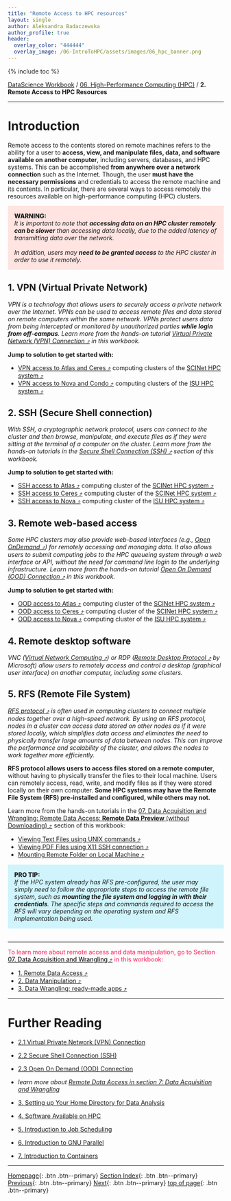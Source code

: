 ```yaml
---
title: "Remote Access to HPC resources"
layout: single
author: Aleksandra Badaczewska
author_profile: true
header:
  overlay_color: "444444"
  overlay_image: /06-IntroToHPC/assets/images/06_hpc_banner.png
---
```


{% include toc %}

[DataScience Workbook](https://datascience.101workbook.org/) / [06. High-Performance Computing (HPC)](../00-IntroToHPC-LandingPage.md) / **2. Remote Access to HPC Resources**

---


# Introduction

Remote access to the contents stored on remote machines refers to the ability for a user to **access, view, and manipulate files, data, and software available on another computer**, including servers, databases, and HPC systems. This can be accomplished **from anywhere over a network connection** such as the Internet. Though, the user **must have the necessary permissions** and credentials to access the remote machine and its contents. In particular, there are several ways to access remotely the resources available on high-performance computing (HPC) clusters.

<div style="background: mistyrose; padding: 15px; margin-bottom: 20px;">
<span style="font-weight:800;">WARNING:</span>
<br><span style="font-style:italic;">
It is important to note that <b>accessing data on an HPC cluster remotely can be slower</b> than accessing data locally, due to the added latency of transmitting data over the network. <br><br>In addition, users may <b>need to be granted access</b> to the HPC cluster in order to use it remotely.
</span>
</div>


## **1. VPN (Virtual Private Network)**

<i>VPN is a technology that allows users to securely access a private network over the Internet. VPNs can be used to access remote files and data stored on remote computers within the same network. VPNs protect users data from being intercepted or monitored by unauthorized parties <b>while login from off-campus</b>. Learn more from the hands-on tutorial <a href="https://datascience.101workbook.org/06-IntroToHPC/02-FILE-ACCESS/02-virtual-private-network" target="_blank">Virtual Private Network (VPN) Connection  ⤴</a> in this workbook.</i>

**Jump to solution to get started with:**
* <a href="https://scinet.usda.gov/guides/access/vpn#scinet-vpn" target="_blank">VPN access to Atlas and Ceres  ⤴</a> computing clusters of the <a href="https://datascience.101workbook.org/06-IntroToHPC/01-HPC-NETWORKS/02-SCINET/01-scient-network-intro" target="_blank">SCINet HPC system  ⤴</a>
* <a href="http://vpn.iastate.edu/" target="_blank">VPN access to Nova and Condo  ⤴</a> computing clusters of the <a href="https://datascience.101workbook.org/06-IntroToHPC/01-HPC-NETWORKS/03-ISUHPC/01-isu-hpc-intro" target="_blank">ISU HPC system  ⤴</a>

## **2. SSH (Secure Shell connection)**

*With SSH, a cryptographic network protocol, users can connect to the cluster and then browse, manipulate, and execute files as if they were sitting at the terminal of a computer on the cluster. Learn more from the hands-on tutorials in the <a href="https://datascience.101workbook.org/06-IntroToHPC/02-FILE-ACCESS/03-secure-shell-connection" target="_blank">Secure Shell Connection (SSH)  ⤴</a> section of this workbook.*

**Jump to solution to get started with:**
  * <a href="https://datascience.101workbook.org/06-IntroToHPC/01-HPC-NETWORKS/02-SCINET/02-scinet-atlas-cluster#3-terminal-access" target="_blank">SSH access to Atlas  ⤴</a> computing cluster of the <a href="https://datascience.101workbook.org/06-IntroToHPC/01-HPC-NETWORKS/02-SCINET/01-scient-network-intro" target="_blank">SCINet HPC system  ⤴</a>
  * <a href="https://scinet.usda.gov/guides/access/login#using-ssh-to-connect" target="_blank">SSH access to Ceres  ⤴</a> computing cluster of the <a href="https://datascience.101workbook.org/06-IntroToHPC/01-HPC-NETWORKS/02-SCINET/01-scient-network-intro" target="_blank">SCINet HPC system  ⤴</a>
  * <a href="https://datascience.101workbook.org/06-IntroToHPC/01-HPC-NETWORKS/03-ISUHPC/03-isu-hpc-nova-cluster#access-and-login" target="_blank">SSH access to Nova  ⤴</a> computing cluster of the <a href="https://datascience.101workbook.org/06-IntroToHPC/01-HPC-NETWORKS/03-ISUHPC/01-isu-hpc-intro" target="_blank">ISU HPC system  ⤴</a>


## **3. Remote web-based access**

*Some HPC clusters may also provide web-based interfaces (e.g., <a href="https://openondemand.org" target="_blank">Open OnDemand  ⤴</a>) for remotely accessing and managing data. It also allows users to submit computing jobs to the HPC queueing system through a web interface or API, without the need for command line login to the underlying infrastructure. Learn more from the hands-on tutorial <a href="https://datascience.101workbook.org/06-IntroToHPC/02-FILE-ACCESS/04-open-on-demand" target="_blank">Open On Demand (OOD) Connection  ⤴</a> in this workbook.*

**Jump to solution to get started with:**
  * <a href="https://datascience.101workbook.org/06-IntroToHPC/01-HPC-NETWORKS/02-SCINET/02-scinet-atlas-cluster#open-ondemand-login" target="_blank">OOD access to Atlas  ⤴</a> computing cluster of the <a href="https://datascience.101workbook.org/06-IntroToHPC/01-HPC-NETWORKS/02-SCINET/01-scient-network-intro" target="_blank">SCINet HPC system  ⤴</a>
  * <a href="https://scinet.usda.gov/guides/access/open-ondemand#open-ondemand-interface-guide" target="_blank">OOD access to Ceres  ⤴</a> computing cluster of the <a href="https://datascience.101workbook.org/06-IntroToHPC/01-HPC-NETWORKS/02-SCINET/01-scient-network-intro" target="_blank">SCINet HPC system  ⤴</a>
  * <a href="https://www.hpc.iastate.edu/guides/open-ondemand" target="_blank">OOD access to Nova  ⤴</a> computing cluster of the <a href="https://datascience.101workbook.org/06-IntroToHPC/01-HPC-NETWORKS/03-ISUHPC/01-isu-hpc-intro" target="_blank">ISU HPC system  ⤴</a>

## **4. Remote desktop software**

<i>VNC (<a href="https://en.wikipedia.org/wiki/Virtual_Network_Computing" target="_blank">Virtual Network Computing  ⤴</a>) or RDP (<a href="https://en.wikipedia.org/wiki/Remote_Desktop_Protocol" target="_blank">Remote Desktop Protocol  ⤴</a> by Microsoft) allow users to remotely access and control a desktop (graphical user interface) on another computer, including some clusters.</i>

## **5. RFS (Remote File System)**

<i><a href="https://en.wikipedia.org/wiki/Remote_File_Sharing" target="_blank">RFS protocol  ⤴</a> is often used in computing clusters to connect multiple nodes together over a high-speed network. By using an RFS protocol, nodes in a cluster can access data stored on other nodes as if it were stored locally, which simplifies data access and eliminates the need to physically transfer large amounts of data between nodes. This can improve the performance and scalability of the cluster, and allows the nodes to work together more efficiently.</i>

<b>RFS protocol allows users to access files stored on a remote computer</b>, without having to physically transfer the files to their local machine. Users can remotely access, read, write, and modify files as if they were stored locally on their own computer. <b>Some HPC systems may have the Remote File System (RFS) pre-installed and configured, while others may not.</b>

Learn more from the hands-on tutorials in the <a href="https://datascience.101workbook.org/07-DataParsing/01-FILE-ACCESS/04-0-remote-data-preview" target="_blank">07. Data Acquisition and Wrangling: Remote Data Access: <b>Remote Data Preview</b> (without Downloading)  ⤴</a> section of this workbook:
* <a href="https://datascience.101workbook.org/07-DataParsing/01-FILE-ACCESS/04-1-tutorial-view-text-files-unix" target="_blank">Viewing Text Files using UNIX commands  ⤴</a>
* <a href="https://datascience.101workbook.org/07-DataParsing/01-FILE-ACCESS/04-2-tutorial-view-pdf-files-x11" target="_blank">Viewing PDF Files using X11 SSH connection  ⤴</a>
* <a href="https://datascience.101workbook.org/07-DataParsing/01-FILE-ACCESS/04-3-tutorial-mount-remote-folder" target="_blank">Mounting Remote Folder on Local Machine  ⤴</a>

<div style="background: #cff4fc; padding: 15px;">
<span style="font-weight:800;">PRO TIP:</span>
<br><span style="font-style:italic;">
If the HPC system already has RFS pre-configured, the user may simply need to follow the appropriate steps to access the remote file system, such as <b>mounting the file system and logging in with their credentials</b>. The specific steps and commands required to access the RFS will vary depending on the operating system and RFS implementation being used.
</span>
</div><br>

---

<span style="color: #ff3870;font-weight: 500;">To learn more about remote access and data manipulation, go to Section <a href="https://datascience.101workbook.org/07-DataParsing/00-DataParsing-LandingPage" target="_blank">07. Data Acquisition and Wrangling  ⤴</a> in this workbook:</span>
* <a href="https://datascience.101workbook.org/07-DataParsing/01-FILE-ACCESS/01-remote-data-access" target="_blank">1. Remote Data Access  ⤴</a>
* <a href="https://datascience.101workbook.org/07-DataParsing/02-DATA-MANIPULATION/01-data-manipulation" target="_blank">2. Data Manipulation  ⤴</a>
* <a href="https://datascience.101workbook.org/07-DataParsing/03-DATA-WRANGLING-APPS/00-data-wrangling-apps" target="_blank">3. Data Wrangling: ready-made apps  ⤴</a>

___
# Further Reading
* [2.1 Virtual Private Network (VPN) Connection](02-virtual-private-network.md)
* [2.2 Secure Shell Connection (SSH)](03-secure-shell-connection.md)
* [2.3 Open On Demand (OOD) Connection](04-open-on-demand.md)
* <i>learn more about [Remote Data Access in section 7: Data Acquisition and Wrangling](../../07-DataParsing/01-FILE-ACCESS/01-remote-data-access)</i>

* [3. Setting up Your Home Directory for Data Analysis](../03-HOME-DIRECTORY/00-setting-up-home-directory)
* [4. Software Available on HPC](../04-SOFTWARE/01-software-available-on-HPC)
* [5. Introduction to Job Scheduling](../05-JOB-QUEUE/00-introduction-to-job-scheduling)
* [6. Introduction to GNU Parallel](../06-PARALLEL/01-introduction-to-gnu-parallel)
* [7. Introduction to Containers](../07-CONTAINERS/00-introduction-to-containers)

___

[Homepage](../../index.md){: .btn  .btn--primary}
[Section Index](../00-DataParsing-LandingPage){: .btn  .btn--primary}
[Previous](../01-HPC-NETWORKS/01-introduction-to-hpc-infrastructure){: .btn  .btn--primary}
[Next](02-virtual-private-network){: .btn  .btn--primary}
[top of page](#introduction){: .btn  .btn--primary}
